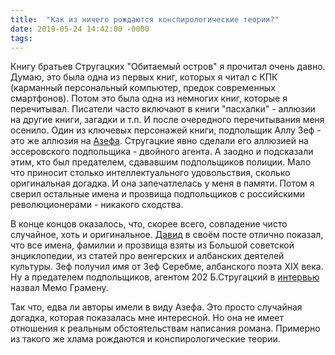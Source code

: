 ```yaml
---
title:  "Как из ничего рождаются конспирологические теории?"
date: 2019-05-24 14:42:00 -0000
tags: 
---
```


Книгу братьев Стругацких "Обитаемый остров" я прочитал очень давно. Думаю, это была одна из первых книг, которых я читал с КПК (карманный персональный компьютер, предок современных смартфонов). Потом это была одна из немногих книг, которые я перечитывал. Писатели часто включают в книги "пасхалки" - аллюзии на другие книги, загадки и т.п. И после очередного перечитывания меня осенило. Один из ключевых персонажей книги, подпольщик Аллу Зеф - это же аллюзия на [Азефа](https://ru.wikipedia.org/wiki/%D0%90%D0%B7%D0%B5%D1%84,_%D0%95%D0%B2%D0%BD%D0%BE_%D0%A4%D0%B8%D1%88%D0%B5%D0%BB%D0%B5%D0%B2%D0%B8%D1%87). Стругацкие явно сделали его аллюзией на эссеровского подпольщика - двойного агента. А заодно и подсказали этим, кто был предателем, сдававшим подпольщиков полиции. Мало что приносит столько интеллектуального удовольствия, сколько оригинальная догадка. И она запечатлелась у меня в памяти. Потом я сверил остальные имена и прозвища подпольщиков с российскими революционерами - никакого сходства.

В конце концов оказалось, что, скорее всего, совпадение чисто случайное, хоть и оригинальное. [Давид](https://david-2.livejournal.com/366327.html) в своём посте отлично показал, что все имена, фамилии и прозвища взяты из Большой советской энциклопедии, из статей про венгерских и албанских деятелей культуры. Зеф получил имя от Зеф Серебме, албанского поэта XIX века. Ну а предателем подпольщиков, агентом 202 Б.Стругацкий в [интервью](http://www.rusf.ru/abs/int0054.htm) назвал Мемо Грамену. 

Так что, едва ли авторы имели в виду Азефа. Это просто случайная догадка, которая показалась мне интересной. Но она не имеет отношения к реальным обстоятельствам написания романа. Примерно из такого же хлама рождаются и конспирологические теории. 